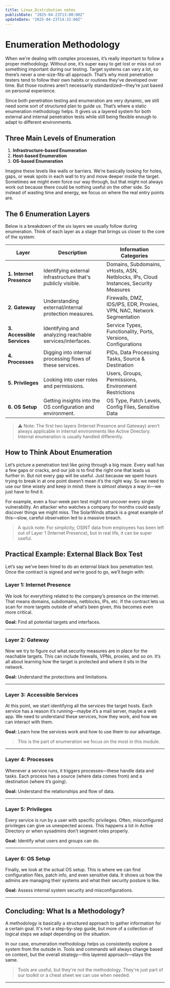 ```yaml
---
title: Linux_Distribution notes
publishDate: "2025-04-23T13:00:00Z"
updateDate: "2025-04-23T14:32:00Z"
---
```


# Enumeration Methodology

When we're dealing with complex processes, it’s really important to follow a proper methodology. Without one, it’s super easy to get lost or miss out on something important during our testing. Target systems can vary a lot, so there’s never a one-size-fits-all approach. That’s why most penetration testers tend to follow their own habits or routines they’ve developed over time. But those routines aren’t necessarily standardized—they’re just based on personal experience.

Since both penetration testing and enumeration are very dynamic, we still need some sort of structured plan to guide us. That’s where a static enumeration methodology helps. It gives us a layered system for both external and internal penetration tests while still being flexible enough to adapt to different environments. 

## Three Main Levels of Enumeration

1. **Infrastructure-based Enumeration**
2. **Host-based Enumeration**
3. **OS-based Enumeration**

Imagine these levels like walls or barriers. We’re basically looking for holes, gaps, or weak spots in each wall to try and move deeper inside the target. Sometimes we might even force our way through, but that might not always work out because there could be nothing useful on the other side. So instead of wasting time and energy, we focus on where the real entry points are.

## The 6 Enumeration Layers

Below is a breakdown of the six layers we usually follow during enumeration. Think of each layer as a stage that brings us closer to the core of the system:

| **Layer** | **Description** | **Information Categories** |
|----------|-----------------|-----------------------------|
| **1. Internet Presence** | Identifying external infrastructure that's publicly visible. | Domains, Subdomains, vHosts, ASN, Netblocks, IPs, Cloud Instances, Security Measures |
| **2. Gateway** | Understanding external/internal protection measures. | Firewalls, DMZ, IDS/IPS, EDR, Proxies, VPN, NAC, Network Segmentation |
| **3. Accessible Services** | Identifying and analyzing reachable services/interfaces. | Service Types, Functionality, Ports, Versions, Configurations |
| **4. Processes** | Digging into internal processing flows of these services. | PIDs, Data Processing Tasks, Source & Destination |
| **5. Privileges** | Looking into user roles and permissions. | Users, Groups, Permissions, Environment Restrictions |
| **6. OS Setup** | Getting insights into the OS configuration and environment. | OS Type, Patch Levels, Config Files, Sensitive Data |

> ⚠️ Note: The first two layers (Internet Presence and Gateway) aren’t always applicable in internal environments like Active Directory. Internal enumeration is usually handled differently.

## How to Think About Enumeration

Let’s picture a penetration test like going through a big maze. Every wall has a few gaps or cracks, and our job is to find the right one that leads us further in. But not every gap will be useful. Just because we spent hours trying to break in at one point doesn’t mean it’s the right way. So we need to use our time wisely and keep in mind: there is *almost always* a way in—we just have to find it.

For example, even a four-week pen test might not uncover every single vulnerability. An attacker who watches a company for months could easily discover things we might miss. The SolarWinds attack is a great example of this—slow, careful observation led to a massive breach.

> A quick note: For simplicity, OSINT data from employees has been left out of Layer 1 (Internet Presence), but in real life, it can be super useful.

## Practical Example: External Black Box Test

Let’s say we’ve been hired to do an external black box penetration test. Once the contract is signed and we’re good to go, we’ll begin with:

### Layer 1: Internet Presence

We look for everything related to the company’s presence on the internet. That means domains, subdomains, netblocks, IPs, etc. If the contract lets us scan for more targets outside of what’s been given, this becomes even more critical.

**Goal:** Find all potential targets and interfaces.

---

### Layer 2: Gateway

Now we try to figure out what security measures are in place for the reachable targets. This can include firewalls, VPNs, proxies, and so on. It’s all about learning how the target is protected and where it sits in the network.

**Goal:** Understand the protections and limitations.

---

### Layer 3: Accessible Services

At this point, we start identifying all the services the target hosts. Each service has a reason it’s running—maybe it’s a mail server, maybe a web app. We need to understand these services, how they work, and how we can interact with them.

**Goal:** Learn how the services work and how to use them to our advantage.

> This is the part of enumeration we focus on the most in this module.

---

### Layer 4: Processes

Whenever a service runs, it triggers processes—these handle data and tasks. Each process has a source (where data comes from) and a destination (where it’s going).

**Goal:** Understand the relationships and flow of data.

---

### Layer 5: Privileges

Every service is run by a user with specific privileges. Often, misconfigured privileges can give us unexpected access. This happens a lot in Active Directory or when sysadmins don’t segment roles properly.

**Goal:** Identify what users and groups can do.

---

### Layer 6: OS Setup

Finally, we look at the actual OS setup. This is where we can find configuration files, patch info, and even sensitive data. It shows us how the admins are managing their systems and what their security posture is like.

**Goal:** Assess internal system security and misconfigurations.

---

##  Concluding: What Is a Methodology?

A methodology is basically a structured approach to gather information for a certain goal. It's not a step-by-step guide, but more of a collection of logical steps we adapt depending on the situation. 

In our case, enumeration methodology helps us consistently explore a system from the outside in. Tools and commands will always change based on context, but the overall strategy—this layered approach—stays the same.

> Tools are useful, but they're not the methodology. They're just part of our toolkit or a cheat sheet we can use when needed.

---

